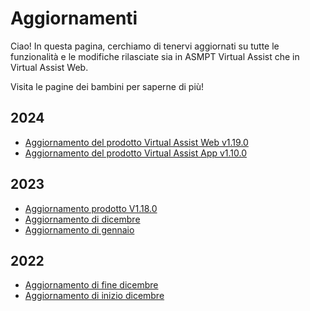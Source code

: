# Aggiornamenti

Ciao! In questa pagina, cerchiamo di tenervi aggiornati su tutte le funzionalità e le modifiche rilasciate sia in ASMPT Virtual Assist che in Virtual Assist Web.

Visita le pagine dei bambini per saperne di più!

## 2024

- [Aggiornamento del prodotto Virtual Assist Web v1.19.0](2024/product_update_control_suite_v1.19.0.en.md)
- [Aggiornamento del prodotto Virtual Assist App v1.10.0](2024/product_update_native_assistant_v1.10.0.en.md)

## 2023

- [Aggiornamento prodotto V1.18.0](2023/v1.18.0.en.md)
- [Aggiornamento di dicembre](2023/december_update.en.md)
- [Aggiornamento di gennaio](2023/late_jan_update.md)

## 2022

- [Aggiornamento di fine dicembre](2022/2022-late-dec-update.md)
- [Aggiornamento di inizio dicembre](2022/2022-early_dec_updated.md)



